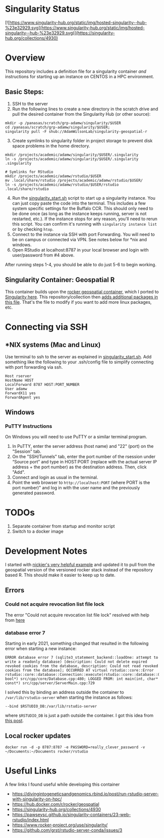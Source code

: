 # Singularity Status

[![https://www.singularity-hub.org/static/img/hosted-singularity--hub-%23e32929.svg](https://www.singularity-hub.org/static/img/hosted-singularity--hub-%23e32929.svg)](https://singularity-hub.org/collections/4930)

# Overview
This repository includes a definition file for a singularity container _and_ instructions for starting up an instance on CENTOS in a HPC environment.  

## Basic Steps:

1. SSH to the server
2. Run the following lines to create a new directory in the scratch drive and pull the desired container from the Singularity Hub (or other source):
```
mkdir -p /panasas/scratch/grp-adamw/singularity/$USER
cd /panasas/scratch/grp-adamw/singularity/$USER;
singularity pull -F shub://AdamWilsonLab/singularity-geospatial-r
```
3. Create symlinks to singularity folder in project storage to prevent disk space problems in the home directory.
```
mkdir /projects/academic/adamw/singularity/$USER/.singularity
ln -s /projects/academic/adamw/singularity/$USER/.singularity .singularity

# Symlinks for RStudio
mkdir /projects/academic/adamw/rstudio/$USER
mv .local/share/rstudio /projects/academic/adamw/rstudio/$USER/
ln -s /projects/academic/adamw/rstudio/$USER/rstudio .local/share/rstudio
```  
4. Run the [singularity_start.sh](https://github.com/AdamWilsonLab/singularity-geospatial-r/blob/main/singularity_start.sh) script to start up a singularity instance. You can just copy paste the code into the terminal.  This includes a few system specific settings for the Buffalo CCR.  This should only need to be done once (as long as the instance keeps running, server is not restarted, etc.).  If the instance stops for any reason, you'll need to rerun this script.  You can confirm it's running with `singularity instance list` or by checking `htop`.
5. Connect to the instance via SSH with port Forwarding.  You will need to be on campus or connected via VPN.  See notes below for *nix and windows.
6. Open RStudio at localhost:8787 in your local browser and login with user/password from #4 above.

After running steps 1-4, you should be able to do just 5-6 to begin working.

## Singularity Container: Geospatial R
This container builds upon the [rocker geospatial container](https://hub.docker.com/r/rocker/geospatial), which I ported to [Singularity here](https://singularity-hub.org/collections/4908).  This repository/collection then [adds additional packages in this file](https://github.com/AdamWilsonLab/singularity-geospatial-r/blob/main/Singularity.latest).  That's the file to modify if you want to add more linux packages, etc.

# Connecting via SSH

## *NIX systems (Mac and Linux)
Use terminal to ssh to the server as explained in [singularity_start.sh](https://github.com/AdamWilsonLab/singularity-geospatial-r/blob/main/singularity_start.sh).
Add something like the following to your .ssh/config file to simplify connecting with port forwarding via ssh.

```
Host rserver
HostName HOST
LocalForward 8787 HOST:PORT_NUMBER
User adamw
ForwardX11 yes
ForwardAgent yes
```

## Windows

### PuTTY Instructions
On Windows you will need to use PuTTY or a similar terminal program.
1. In PuTTY, enter the server address (host name) and "22" (port) on the "Session" tab.
2. On the "SSH/Tunnels" tab, enter the port number of the rsession  under “Source port” and type in HOST:PORT (replace with the actual server IP address + the port number) as the destination address. Then, click "Add".
3. Connect and login as usual in the terminal.
4. Point the web browser to `http://localhost:PORT` (where PORT is the port number)" and log in with the user name and the previously generated password.

# TODOs

1. Separate container from startup and monitor script
2. Switch to a docker image


# Development Notes

I started with [nickjer's very helpful example](https://github.com/nickjer/singularity-rstudio/blob/master/.travis.yml) and updated it to pull from the geospatial version of the versioned rocker stack instead of the repository based R.  This should make it easier to keep up to date.

## Errors

### Could not acquire revocation list file lock

The error "Could not acquire revocation list file lock" resolved with help from [here](https://www.gitmemory.com/issue/rocker-org/rocker-versioned/213/726807289)

### database error 7
Starting in early 2021, something changed that resulted in the following error when starting a new instance:

```
ERROR database error 7 (sqlite3_statement_backend::loadOne: attempt to write a readonly database) [description: Could not delete expired revoked cookies from the database, description: Could not read revoked cookies from the database]; OCCURRED AT virtual rstudio::core::Error rstudio::core::database::Connection::execute(rstudio::core::database::Query&, bool*) src/cpp/core/Database.cpp:480; LOGGED FROM: int main(int, char* const*) src/cpp/server/ServerMain.cpp:729
```

I solved this by binding an address outside the container to `/var/lib/rstudio-server` when starting the instance as follows:
```
--bind $RSTUDIO_DB:/var/lib/rstudio-server
```
where `$RSTUDIO_DB` is just a path outside the container.  I got this idea from [this post](https://community.rstudio.com/t/permissions-related-to-upgrade-to-rstudio-server-open-source-1-4/94256/3).


## Local rocker updates

`docker run -d -p 8787:8787 -e PASSWORD=really_clever_password -v ~/Documents:~/Documents rocker/rstudio`

# Useful Links

A few links I found useful while developing this container

* https://divingintogeneticsandgenomics.rbind.io/post/run-rstudio-server-with-singularity-on-hpc/
* https://hub.docker.com/r/rocker/geospatial
* https://singularity-hub.org/collections/4930
* https://pawseysc.github.io/singularity-containers/23-web-rstudio/index.html
* https://www.rocker-project.org/use/singularity/
* https://github.com/grst/rstudio-server-conda/issues/3
